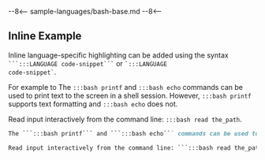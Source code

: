 --8<--
sample-languages/bash-base.md
--8<--

## Inline Example

Inline language-specific highlighting can be added using the syntax <code>\`\`\`:::LANGUAGE code-snippet\`\`\`</code> or <code>\`:::LANGUAGE code-snippet\`</code>.  

For example to 
The ```:::bash printf``` and ```:::bash echo``` commands can be used to print text to the screen in a shell session.  However, `:::bash printf` supports text formatting and `:::bash echo` does not.

Read input interactively from the command line: ```:::bash read the_path```.

```markdown
The ```:::bash printf``` and ```:::bash echo``` commands can be used to print text to the screen in a shell session.  However, `:::bash printf` supports text formatting and `:::bash echo` does not.

Read input interactively from the command line: ```:::bash read the_path```.
```